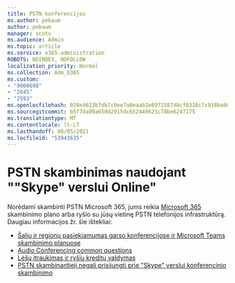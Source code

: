 ```yaml
---
title: PSTN konferencijos
ms.author: pebaum
author: pebaum
manager: scotv
ms.audience: Admin
ms.topic: article
ms.service: o365-administration
ROBOTS: NOINDEX, NOFOLLOW
localization_priority: Normal
ms.collection: Adm_O365
ms.custom:
- "9000698"
- "2645"
- "2593"
ms.openlocfilehash: 028e4623b7db7c0ee7a8eaab2e8971587d8cf0318c7c918ba6621f0d57b116be
ms.sourcegitcommit: b5f7da89a650d2915dc652449623c78be6247175
ms.translationtype: MT
ms.contentlocale: lt-LT
ms.lasthandoff: 08/05/2021
ms.locfileid: "53943635"
---
```

# <a name="pstn-calling-with-skype-for-business-online"></a>PSTN skambinimas naudojant ""Skype" verslui Online"

Norėdami skambinti PSTN Microsoft 365, jums reikia [Microsoft 365](https://docs.microsoft.com/microsoftteams/what-is-phone-system-in-office-365#more-about-calling-plans) skambinimo plano arba ryšio su jūsų vietinę PSTN telefonijos infrastruktūrą. Daugiau informacijos žr. šie ištekliai: 

- [Šalių ir regionų pasiekiamumas garso konferencijose ir Microsoft Teams skambinimo planuose](https://docs.microsoft.com/microsoftteams/country-and-region-availability-for-audio-conferencing-and-calling-plans/country-and-region-availability-for-audio-conferencing-and-calling-plans) 
- [Audio Conferencing common questions](https://docs.microsoft.com/microsoftteams/audio-conferencing-common-questions)
- [Lėšų įtraukimas ir ryšių kreditų valdymas](https://docs.microsoft.com/microsoftteams/add-funds-and-manage-communications-credits)
- [PSTN skambinantieji negali prisijungti prie "Skype" verslui konferencinio skambinimo](https://docs.microsoft.com/SkypeForBusiness/troubleshoot/online-conferencing/pstn-callers-cant-join-dial-in-call)